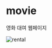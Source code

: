 # movie
영화 대여 웹페이지

![rental](https://user-images.githubusercontent.com/107599536/214591782-404d84f1-71a3-4c86-aad6-3727a83d2b87.gif)
